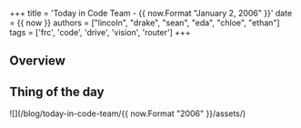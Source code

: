 +++
title = 'Today in Code Team - {{ now.Format "January 2, 2006" }}'
date = {{ now }}
authors = ["lincoln", "drake", "sean", "eda", "chloe", "ethan"]
tags = ['frc', 'code', 'drive', 'vision', 'router']
+++

## Overview



## Thing of the day

![](/blog/today-in-code-team/{{ now.Format "2006" }}/assets/)
